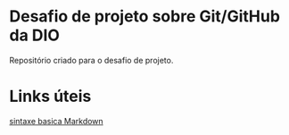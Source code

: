# Desafio de projeto sobre Git/GitHub da DIO
 Repositório criado para o desafio de projeto.


# Links úteis
[sintaxe basica Markdown](https://markdown.net.br/sintaxe-basica/)


